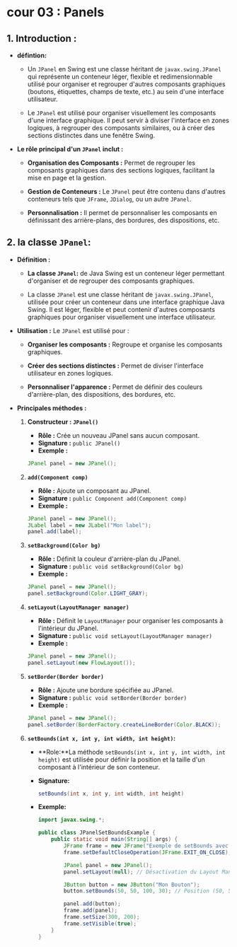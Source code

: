 # cour 03 : Panels 

## 1. Introduction :

- **défintion:**

    - Un `JPanel` en Swing est une classe héritant de `javax.swing.JPanel` qui représente un conteneur léger, flexible et redimensionnable utilisé pour organiser et regrouper d'autres composants graphiques (boutons, étiquettes, champs de texte, etc.) au sein d'une interface utilisateur.


    - Le `JPanel` est utilisé pour organiser visuellement les composants d'une interface graphique. Il peut servir à diviser l'interface en zones logiques, à regrouper des composants similaires, ou à créer des sections distinctes dans une fenêtre Swing.


- **Le rôle principal d'un `JPanel` inclut :**

    - **Organisation des Composants :** Permet de regrouper les composants graphiques dans des sections logiques, facilitant la mise en page et la gestion.
    
    - **Gestion de Conteneurs :** Le `JPanel` peut être contenu dans d'autres conteneurs tels que `JFrame`, `JDialog`, ou un autre `JPanel`.
    
    - **Personnalisation :** Il permet de personnaliser les composants en définissant des arrière-plans, des bordures, des dispositions, etc.


## 2. la classe `JPanel`:



- **Définition :**

    - **La classe `JPanel`:** de Java Swing est un conteneur léger permettant d'organiser et de regrouper des composants graphiques. 

    - La classe `JPanel` est une classe héritant de `javax.swing.JPanel`, utilisée pour créer un conteneur dans une interface graphique Java Swing. Il est léger, flexible et peut contenir d'autres composants graphiques pour organiser visuellement une interface utilisateur.


- **Utilisation :** Le `JPanel` est utilisé pour :

    - **Organiser les composants :** Regroupe et organise les composants graphiques.
    
    - **Créer des sections distinctes :** Permet de diviser l'interface utilisateur en zones logiques.

    - **Personnaliser l'apparence :** Permet de définir des couleurs d'arrière-plan, des dispositions, des bordures, etc.


- **Principales méthodes :**

    1. **Constructeur : `JPanel()`**
        - **Rôle :** Crée un nouveau JPanel sans aucun composant.
        - **Signature :** `public JPanel()`
        - **Exemple :** 
        ```java
        JPanel panel = new JPanel();
        ```

    2. **`add(Component comp)`**
        - **Rôle :** Ajoute un composant au JPanel.
        - **Signature :** `public Component add(Component comp)`
        - **Exemple :** 
        ```java
        JPanel panel = new JPanel();
        JLabel label = new JLabel("Mon label");
        panel.add(label);
        ```

    3. **`setBackground(Color bg)`**
        - **Rôle :** Définit la couleur d'arrière-plan du JPanel.
        - **Signature :** `public void setBackground(Color bg)`
        - **Exemple :** 
        ```java
        JPanel panel = new JPanel();
        panel.setBackground(Color.LIGHT_GRAY);
        ```

    4. **`setLayout(LayoutManager manager)`**
        - **Rôle :** Définit le `LayoutManager` pour organiser les composants à l'intérieur du JPanel.
        - **Signature :** `public void setLayout(LayoutManager manager)`
        - **Exemple :** 
        ```java
        JPanel panel = new JPanel();
        panel.setLayout(new FlowLayout());
        ```

    5. **`setBorder(Border border)`**
        - **Rôle :** Ajoute une bordure spécifiée au JPanel.
        - **Signature :** `public void setBorder(Border border)`
        - **Exemple :** 
        ```java
        JPanel panel = new JPanel();
        panel.setBorder(BorderFactory.createLineBorder(Color.BLACK));
        ```

    6. **`setBounds(int x, int y, int width, int height)`:**
        
        - **Role:**La méthode `setBounds(int x, int y, int width, int height)` est  utilisée pour définir la position et la taille d'un composant à l'intérieur de son conteneur.
        
        - **Signature:**
            ```java
            setBounds(int x, int y, int width, int height)
            ```

        - **Exemple:**

            ```java
            import javax.swing.*;

            public class JPanelSetBoundsExample {
                public static void main(String[] args) {
                    JFrame frame = new JFrame("Exemple de setBounds avec JPanel");
                    frame.setDefaultCloseOperation(JFrame.EXIT_ON_CLOSE);

                    JPanel panel = new JPanel();
                    panel.setLayout(null); // Désactivation du Layout Manager pour utiliser setBounds

                    JButton button = new JButton("Mon Bouton");
                    button.setBounds(50, 50, 100, 30); // Position (50, 50) et taille (100, 30) du bouton à l'intérieur du JPanel

                    panel.add(button);
                    frame.add(panel);
                    frame.setSize(300, 200);
                    frame.setVisible(true);
                }
            }
            ```


